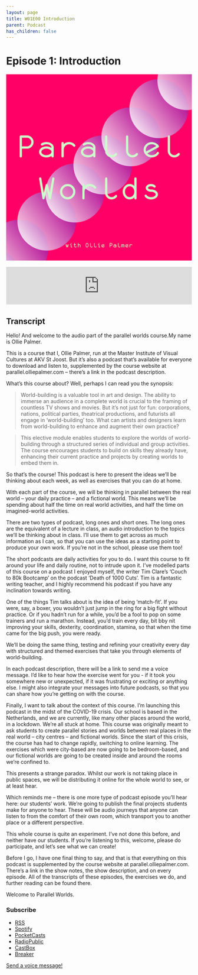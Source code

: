 ```yaml
---
layout: page
title: W01E00 Introduction
parent: Podcast
has_children: false
---
```



# Episode 1: Introduction

[![](/assets/parallel-worlds-cover.png)](https://anchor.fm/olliepalmer)
<iframe src="https://anchor.fm/olliepalmer/embed/episodes/Introduction-ebsm8j/a-a1p5e2i" height="102px" width="100%" frameborder="0" scrolling="no"></iframe>


## Transcript

Hello! And welcome to the audio part of the parallel worlds course.My name is Ollie Palmer.

This is a course that I, Ollie Palmer, run at the Master Institute of Visual Cultures at AKV St Joost. But it’s also a podcast that’s available for everyone to download and listen to, supplemented by the course website at parallel.olliepalmer.com – there’s a link in the podcast description.  

What’s this course about? Well, perhaps I can read you the synopsis:

> World-building is a valuable tool in art and design. The ability to immerse an audience in a complete world is crucial to the framing of countless TV shows and movies. But it’s not just for fun: corporations, nations, political parties, theatrical productions, and futurists all engage in ‘world-building’ too. What can artists and designers learn from world-building to enhance and augment their own practice?

> This elective module enables students to explore the worlds of world-building through a structured series of individual and group activities. The course encourages students to build on skills they already have, enhancing their current practice and projects by creating worlds to embed them in.

So that’s the course! This podcast is here to present the ideas we’ll be thinking about each week, as well as exercises that you can do at home.

With each part of the course, we will be thinking in parallel between the real world – your daily practice – and a fictional world. This means we’ll be spending about half the time on real world activities, and half the time on imagined-world activities.

There are two types of podcast, long ones and short ones. The long ones are the equivalent of a lecture in class, an audio introduction to the topics we’ll be thinking about in class. I’ll use them to get across as much information as I can, so that you can use the ideas as a starting point to produce your own work. If you’re not in the school, please use them too!

The short podcasts are daily activities for you to do. I want this course to fit around your life and daily routine, not to intrude upon it. I’ve modelled parts of this course on a podcast I enjoyed myself, the writer Tim Clare’s ‘Couch to 80k Bootcamp’ on the podcast ‘Death of 1000 Cuts’. Tim is a fantastic writing teacher, and I highly recommend his podcast if you have any inclination towards writing.

One of the things Tim talks about is the idea of being ‘match-fit’. If you were, say, a boxer, you wouldn’t just jump in the ring for a big fight without practice. Or if you hadn’t run for a while, you’d be a fool to pop on some trainers and run a marathon. Instead, you’d train every day, bit bby nit improving your skills, dexterity, coordination, stamina, so that when the time came for the big push, you were ready.

We’ll be doing the same thing, testing and refining your creativity every day with structured and themed exercises that take you through elements of world-building.

In each podcast description, there will be a link to send me a voice message. I’d like to hear how the exercise went for you - if it took you somewhere new or unexpected, if it was frustrating or exciting or anything else. I might also integrate your messages into future podcasts, so that you can share how you’re getting on with the course.

Finally, I want to talk about the context of this course. I’m launching this podcast in the midst of the COVID-19 crisis. Our school is based in the Netherlands, and we are currently, like many other places around the world, in a lockdown. We’re all stuck at home. This course was originally meant to ask students to create parallel stories and worlds between real places in the real world – city centres – and fictional worlds. Since the start of this crisis, the course has had to change rapidly, switching to online learning. The exercises which were city-based are now going to be bedroom-based, and our fictional worlds are going to be created inside and around the rooms we’re confined to.

This presents a strange paradox. Whilst our work is not taking place in public spaces, we will be distributing it online for the whole world to see, or at least hear.

Which reminds me – there is one more type of podcast episode you’ll hear here: our students’ work. We’re going to publish the final projects students make for anyone to hear. These will be audio journeys that anyone can listen to from the comfort of their own room, which transport you to another place or a different perspective.

This whole course is quite an experiment. I’ve not done this before, and neither have our students. If you’re listening to this, welcome, please do participate, and let’s see what we can create!

Before I go, I have one final thing to say, and that is that everything on this podcast is supplemented by the course website at parallel.olliepalmer.com. There’s a link in the show notes, the show description, and on every episode. All of the transcripts of these episodes, the exercises we do, and further reading can be found there.

Welcome to Parallel Worlds.

### Subscribe

- [RSS](https://anchor.fm/s/1884b008/podcast/rss)
- [Spotify](https://open.spotify.com/show/3L3RhKaoqQZoU9fIcLuZjz)
- [PocketCasts](https://pca.st/ha20534r)
- [RadioPublic](https://radiopublic.com/parallel-worlds-WzVy1K)
- [CastBox](https://castbox.fm/channel/id2710471?utm_source=podcaster&utm_medium=dlink&utm_campaign=c_2710471&utm_content=Parallel%20Worlds-CastBox_FM)
- [Breaker](https://www.breaker.audio/parallel-worlds)

[Send a voice message!](https://anchor.fm/olliepalmer/message)
